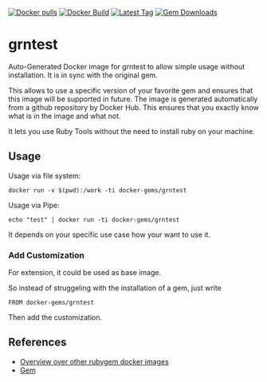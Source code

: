 [![Docker pulls](https://img.shields.io/docker/pulls/rubygem/grntest.svg)](https://hub.docker.com/r/rubygem/grntest/)
[![Docker Build](https://img.shields.io/docker/automated/rubygem/grntest.svg)](https://hub.docker.com/r/rubygem/grntest/)
[![Latest Tag](https://img.shields.io/github/tag/docker-rubygem/grntest.svg)](https://hub.docker.com/r/rubygem/grntest/)
[![Gem Downloads](https://img.shields.io/gem/dt/grntest.svg)](https://rubygems.org/gems/grntest/)
# grntest

Auto-Generated Docker image for grntest to allow simple usage without installation.
It is in sync with the original gem.

This allows to use a specific version of your favorite gem and ensures that this image will be supported in future.
The image is generated automatically from a github repository by Docker Hub.
This ensures that you exactly know what is in the image and what not.

It lets you use Ruby Tools without the need to install ruby on your machine.

## Usage

Usage via file system:

`docker run -v $(pwd):/work -ti docker-gems/grntest`

Usage via Pipe:

`echo "test" | docker run -ti docker-gems/grntest`

It depends on your specific use case how your want to use it.

### Add Customization

For extension, it could be used as base image.

So instead of struggeling with the installation of a gem, just write

`FROM docker-gems/grntest`

Then add the customization.

## References

 - [Overview over other rubygem docker images](https://github.com/thinkbot/docker-rubygem)
 - [Gem](https://rubygems.org/gems/grntest/)
